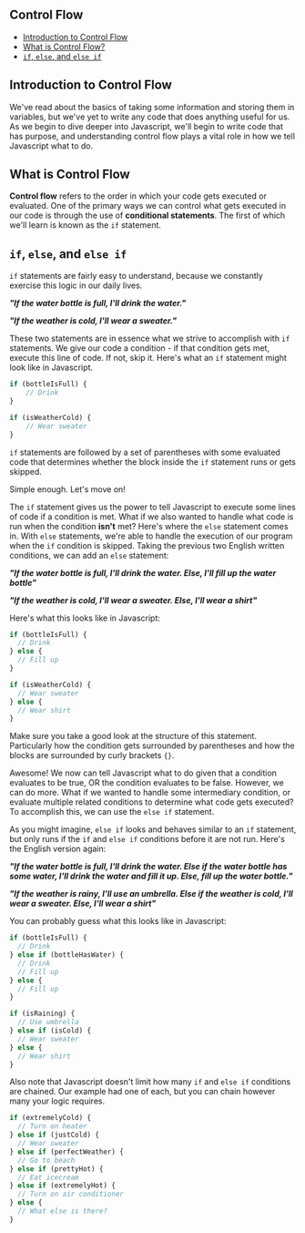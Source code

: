 ## Control Flow

- [Introduction to Control Flow](#introduction-to-control-flow)
- [What is Control Flow?](#what-is-control-flow?)
- [`if`, `else`, and `else if`](#if-else-and-else-if)

## Introduction to Control Flow

We've read about the basics of taking some information and storing them in variables, but we've yet to write any code that does anything useful for us. As we begin to dive deeper into Javascript, we'll begin to write code that has purpose, and understanding control flow plays a vital role in how we tell Javascript what to do.

## What is Control Flow

**Control flow** refers to the order in which your code gets executed or evaluated. One of the primary ways we can control what gets executed in our code is through the use of **conditional statements**. The first of which we'll learn is known as the `if` statement.

## `if`, `else`, and `else if`

`if` statements are fairly easy to understand, because we constantly exercise this logic in our daily lives.

***"If the water bottle is full, I'll drink the water."***

***"If the weather is cold, I'll wear a sweater."***

These two statements are in essence what we strive to accomplish with `if` statements. We give our code a condition - if that condition gets met, execute this line of code. If not, skip it. Here's what an `if` statement might look like in Javascript.

```javascript
if (bottleIsFull) {
    // Drink
}

if (isWeatherCold) {
    // Wear sweater
}
```

`if` statements are followed by a set of parentheses with some evaluated code that determines whether the block inside the `if` statement runs or gets skipped.

Simple enough. Let's move on!

The `if` statement gives us the power to tell Javascript to execute some lines of code if a condition is met. What if we also wanted to handle what code is run when the condition **isn't** met? Here's where the `else` statement comes in. With `else` statements, we're able to handle the execution of our program when the `if` condition is skipped. Taking the previous two English written conditions, we can add an `else` statement:

***"If the water bottle is full, I'll drink the water. Else, I'll fill up the water bottle"***

***"If the weather is cold, I'll wear a sweater. Else, I'll wear a shirt"***

Here's what this looks like in Javascript:

```javascript
if (bottleIsFull) {
  // Drink
} else {
  // Fill up
}

if (isWeatherCold) {
  // Wear sweater
} else {
  // Wear shirt
}
```

Make sure you take a good look at the structure of this statement. Particularly how the condition gets surrounded by parentheses and how the blocks are surrounded by curly brackets `{}`.

Awesome! We now can tell Javascript what to do given that a condition evaluates to be true, OR the condition evaluates to be false. However, we can do more. What if we wanted to handle some intermediary condition, or evaluate multiple related conditions to determine what code gets executed? To accomplish this, we can use the `else if` statement.

As you might imagine, `else if` looks and behaves similar to an `if` statement, but only runs if the `if` and `else if` conditions before it are not run. Here's the English version again:

***"If the water bottle is full, I'll drink the water. Else if the water bottle has some water, I'll drink the water and fill it up. Else, fill up the water bottle."***

***"If the weather is rainy, I'll use an umbrella. Else if the weather is cold, I'll wear a sweater. Else, I'll wear a shirt"***

You can probably guess what this looks like in Javascript:

```javascript
if (bottleIsFull) {
  // Drink
} else if (bottleHasWater) {
  // Drink
  // Fill up
} else {
  // Fill up
}

if (isRaining) {
  // Use umbrella
} else if (isCold) {
  // Wear sweater
} else {
  // Wear shirt
}
```

Also note that Javascript doesn't limit how many `if` and `else if` conditions are chained. Our example had one of each, but you can chain however many your logic requires.

```javascript
if (extremelyCold) {
  // Turn on heater
} else if (justCold) {
  // Wear sweater
} else if (perfectWeather) {
  // Go to beach
} else if (prettyHot) {
  // Eat icecream
} else if (extremelyHot) {
  // Turn on air conditioner
} else {
  // What else is there?
}
```
